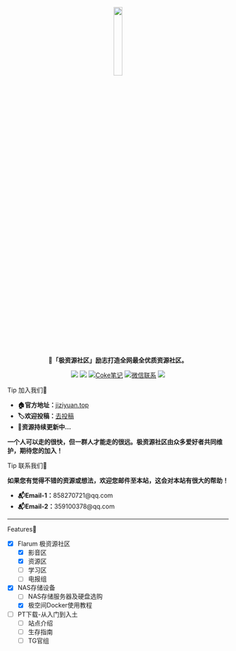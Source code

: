 <p align="center">
    <a href="https://jiziyuan.top/" target="_blank">
        <img src="https://img.jiziyuan.top/api/v1/2205276290c9232b10a.ico" width="20%" height="20%">
    </a>
</p>
<p align="center"><strong>🌲「极资源社区」励志打造全网最全优质资源社区。</strong></p>
<p align="center">
  <a href="https://jiziyuan.top" target="_blank"><img src="https://img.shields.io/badge/Flarum-极资源社区-critical"></a>
  <a href="https://gitee.com/jiziyuan/jiziyuan" target="_blank"><img src="https://img.shields.io/badge/Gitee-极资源-red.svg"></a>
  <a href="https://img.jiziyuan.top/api/v1/221108636a14feaac29.jpeg" target="_blank"><img src="https://img.shields.io/badge/公众号-Coke笔记-critical" alt="Coke笔记"></a>
  <a href="https://img.jiziyuan.top/api/v1/221108636a15001a6a3.jpeg" target="_blank"><img src="https://img.shields.io/badge/官方微信-jiziyuan__bot-green.svg" alt="微信联系"></a>
  <a href="https://alist.nn.ci/zh/" target="_blank"><img src="https://img.shields.io/badge/文档中心-V_1.0.0-critical"></a>
</p>

<div class="alert flat tip">
    <p class="title"><span class="icon icon-tip"></span>Tip 加入我们🤘</p>
    <ul>
        <li><strong>🏠官方地址：</strong><a href="https://jiziyuan.top" target="_blank">jiziyuan.top</a></li>
        <li><strong>🏷欢迎投稿：</strong><a href="http://f5i.cn/qDdF9" target="_blank">去投稿</a></li>
        <li><strong>🎈资源持续更新中...</strong></li>
    </ul>
   <strong>一个人可以走的很快，但一群人才能走的很远。极资源社区由众多爱好者共同维护，期待您的加入！</strong>
</div>

<div class="alert flat tip">
    <p class="title"><span class="icon icon-tip"></span>Tip 联系我们📮</p>
    <strong>‍如果您有觉得不错的资源或想法，欢迎您邮件至本站，这会对本站有很大的帮助！</strong>
    <ul>
        <li><strong>📬Email-1：</strong>858270721@qq.com</li>
        <li><strong>📬Email-2：</strong>359100378@qq.com</li>
    </ul>
</div>

---

<div class="alert flat note">
<p class="title"><span class="icon icon-note"></span>Features🍵</p>

- [x] Flarum 极资源社区
    - [x] 影音区
    - [x] 资源区
    - [ ] 学习区
    - [ ] 电报组
- [x] NAS存储设备
  - [ ] NAS存储服务器及硬盘选购
  - [x] 极空间Docker使用教程
- [ ] PT下载-从入门到入土
    - [ ] 站点介绍
    - [ ] 生存指南
    - [ ] TG官组

</div>
